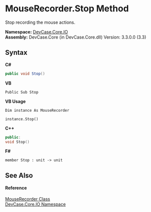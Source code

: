 # MouseRecorder.Stop Method 
 

Stop recording the mouse actions.

**Namespace:**&nbsp;<a href="N_DevCase_Core_IO">DevCase.Core.IO</a><br />**Assembly:**&nbsp;DevCase.Core (in DevCase.Core.dll) Version: 3.3.0.0 (3.3)

## Syntax

**C#**<br />
``` C#
public void Stop()
```

**VB**<br />
``` VB
Public Sub Stop
```

**VB Usage**<br />
``` VB Usage
Dim instance As MouseRecorder

instance.Stop()
```

**C++**<br />
``` C++
public:
void Stop()
```

**F#**<br />
``` F#
member Stop : unit -> unit 

```


## See Also


#### Reference
<a href="T_DevCase_Core_IO_MouseRecorder">MouseRecorder Class</a><br /><a href="N_DevCase_Core_IO">DevCase.Core.IO Namespace</a><br />